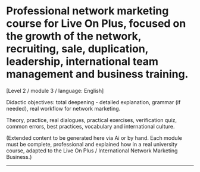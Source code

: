 # Professional network marketing course for Live On Plus, focused on the growth of the network, recruiting, sale, duplication, leadership, international team management and business training.


[Level 2 / module 3 / language: English]

Didactic objectives: total deepening - detailed explanation, grammar (if needed), real workflow for network marketing.

Theory, practice, real dialogues, practical exercises, verification quiz, common errors, best practices, vocabulary and international culture.


(Extended content to be generated here via Ai or by hand. Each module must be complete, professional and explained how in a real university course, adapted to the Live On Plus / International Network Marketing Business.)

---